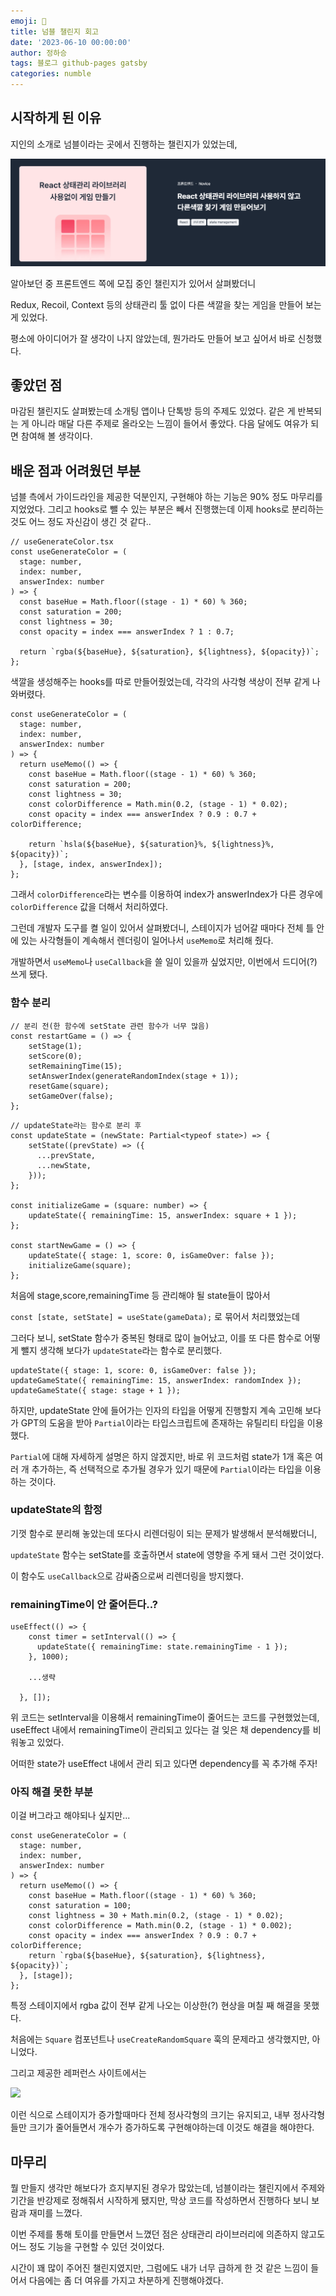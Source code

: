 ```yaml
---
emoji: 🔮
title: 넘블 챌린지 회고
date: '2023-06-10 00:00:00'
author: 정하승
tags: 블로그 github-pages gatsby
categories: numble
---
```


## 시작하게 된 이유

지인의 소개로 넘블이라는 곳에서 진행하는 챌린지가 있었는데,

<img src='../../assets/numble.png' />
<br/>

알아보던 중 프론트엔드 쪽에 모집 중인 챌린지가 있어서 살펴봤더니

Redux, Recoil, Context 등의 상태관리 툴 없이 다른 색깔을 찾는 게임을 만들어 보는 게 있었다.

평소에 아이디어가 잘 생각이 나지 않았는데, 뭔가라도 만들어 보고 싶어서 바로 신청했다.

## 좋았던 점

마감된 챌린지도 살펴봤는데 소개팅 앱이나 단톡방 등의 주제도 있었다. 같은 게 반복되는 게 아니라 매달 다른 주제로 올라오는 느낌이 들어서 좋았다. 다음 달에도 여유가 되면 참여해 볼 생각이다.

## 배운 점과 어려웠던 부분

넘블 측에서 가이드라인을 제공한 덕분인지, 구현해야 하는 기능은 90% 정도 마무리를 지었었다.
그리고 hooks로 뺄 수 있는 부분은 빼서 진행했는데 이제 hooks로 분리하는 것도 어느 정도 자신감이 생긴 것 같다..

```tsx
// useGenerateColor.tsx
const useGenerateColor = (
  stage: number,
  index: number,
  answerIndex: number
) => {
  const baseHue = Math.floor((stage - 1) * 60) % 360;
  const saturation = 200;
  const lightness = 30;
  const opacity = index === answerIndex ? 1 : 0.7;

  return `rgba(${baseHue}, ${saturation}, ${lightness}, ${opacity})`;
};
```

색깔을 생성해주는 hooks를 따로 만들어줬었는데, 각각의 사각형 색상이 전부 같게 나와버렸다.

```tsx
const useGenerateColor = (
  stage: number,
  index: number,
  answerIndex: number
) => {
  return useMemo(() => {
    const baseHue = Math.floor((stage - 1) * 60) % 360;
    const saturation = 200;
    const lightness = 30;
    const colorDifference = Math.min(0.2, (stage - 1) * 0.02);
    const opacity = index === answerIndex ? 0.9 : 0.7 + colorDifference;

    return `hsla(${baseHue}, ${saturation}%, ${lightness}%, ${opacity})`;
  }, [stage, index, answerIndex]);
};
```

그래서 `colorDifference`라는 변수를 이용하여 index가 answerIndex가 다른 경우에 `colorDifference` 값을 더해서 처리하였다.

그런데 개발자 도구를 켤 일이 있어서 살펴봤더니, 스테이지가 넘어갈 때마다 전체 틀 안에 있는 사각형들이 계속해서 렌더링이 일어나서 `useMemo`로 처리해 줬다. 

개발하면서 `useMemo`나 `useCallback`을 쓸 일이 있을까 싶었지만, 이번에서 드디어(?) 쓰게 됐다.

### 함수 분리

```tsx
// 분리 전(한 함수에 setState 관련 함수가 너무 많음)
const restartGame = () => {
    setStage(1);
    setScore(0);
    setRemainingTime(15);
    setAnswerIndex(generateRandomIndex(stage + 1));
    resetGame(square);
    setGameOver(false);
};
```

```tsx
// updateState라는 함수로 분리 후
const updateState = (newState: Partial<typeof state>) => {
    setState((prevState) => ({
      ...prevState,
      ...newState,
    }));
};

const initializeGame = (square: number) => {
    updateState({ remainingTime: 15, answerIndex: square + 1 });
};

const startNewGame = () => {
    updateState({ stage: 1, score: 0, isGameOver: false });
    initializeGame(square);
};
```

처음에 stage,score,remainingTime 등 관리해야 될 state들이 많아서 

`const [state, setState] = useState(gameData);` 로 묶어서 처리했었는데

그러다 보니, setState 함수가 중복된 형태로 많이 늘어났고, 이를 또 다른 함수로 어떻게 뺄지 생각해 보다가 `updateState`라는 함수로 분리했다.

```tsx
updateState({ stage: 1, score: 0, isGameOver: false });
updateGameState({ remainingTime: 15, answerIndex: randomIndex });
updateGameState({ stage: stage + 1 });
```

하지만, updateState 안에 들어가는 인자의 타입을 어떻게 진행할지 계속 고민해 보다가 GPT의 도움을 받아 `Partial`이라는 타입스크립트에 존재하는 유틸리티 타입을 이용했다.

`Partial`에 대해 자세하게 설명은 하지 않겠지만, 바로 위 코드처럼 state가 1개 혹은 여러 개 추가하는, 즉 선택적으로 추가될 경우가 있기 때문에 `Partial`이라는 타입을 이용하는 것이다. 

### updateState의 함정

기껏 함수로 분리해 놓았는데 또다시 리렌더링이 되는 문제가 발생해서 분석해봤더니, 

`updateState` 함수는 setState를 호출하면서 state에 영향을 주게 돼서 그런 것이었다.

이 함수도 `useCallback`으로 감싸줌으로써 리렌더링을 방지했다.

### remainingTime이 안 줄어든다..?

```tsx
useEffect(() => {
    const timer = setInterval(() => {
      updateState({ remainingTime: state.remainingTime - 1 });
    }, 1000);

    ...생략

  }, []);
```

위 코드는 setInterval을 이용해서 remainingTime이 줄어드는 코드를 구현했었는데, useEffect 내에서 remainingTime이 관리되고 있다는 걸 잊은 채 dependency를 비워놓고 있었다. 

어떠한 state가 useEffect 내에서 관리 되고 있다면 dependency를 꼭 추가해 주자!

### 아직 해결 못한 부분

이걸 버그라고 해야되나 싶지만...

```tsx
const useGenerateColor = (
  stage: number,
  index: number,
  answerIndex: number
) => {
  return useMemo(() => {
    const baseHue = Math.floor((stage - 1) * 60) % 360;
    const saturation = 100;
    const lightness = 30 + Math.min(0.2, (stage - 1) * 0.02);
    const colorDifference = Math.min(0.2, (stage - 1) * 0.002);
    const opacity = index === answerIndex ? 0.9 : 0.7 + colorDifference;
    return `rgba(${baseHue}, ${saturation}, ${lightness}, ${opacity})`;
  }, [stage]);
};
```

특정 스테이지에서 rgba 값이 전부 같게 나오는 이상한(?) 현상을 며칠 째 해결을 못했다.

처음에는 `Square` 컴포넌트나 `useCreateRandomSquare` 훅의 문제라고 생각했지만, 아니었다.

그리고 제공한 레퍼런스 사이트에서는 

![](https://velog.velcdn.com/images/gktmd652/post/ae5a53f0-54a4-4a78-b1a9-e2104e1ed957/image.png)

이런 식으로 스테이지가 증가할때마다 전체 정사각형의 크기는 유지되고, 내부 정사각형들만 크기가 줄어들면서 개수가 증가하도록 구현해야하는데 이것도 해결을 해야한다.

## 마무리

뭘 만들지 생각만 해보다가 흐지부지된 경우가 많았는데, 넘블이라는 챌린지에서 주제와 기간을 반강제로 정해줘서 시작하게 됐지만, 막상 코드를 작성하면서 진행하다 보니 보람과 재미를 느꼈다.

이번 주제를 통해 토이를 만들면서 느꼈던 점은 상태관리 라이브러리에 의존하지 않고도 어느 정도 기능을 구현할 수 있던 것이었다.

시간이 꽤 많이 주어진 챌린지였지만, 그럼에도 내가 너무 급하게 한 것 같은 느낌이 들어서 다음에는 좀 더 여유를 가지고 차분하게 진행해야겠다.